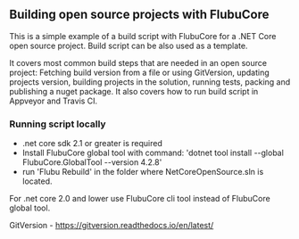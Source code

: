 ## Building open source projects with FlubuCore

This is a simple example of a build script with FlubuCore for a .NET Core open source project. Build script can be also used as a template.

It covers most common build steps that are needed in an open source project: Fetching build version from a file or using GitVersion, updating projects version,  building projects in the solution, running tests, packing and publishing a nuget package. It also covers how to run build script in Appveyor and Travis CI.   

### Running script locally

- .net core sdk 2.1 or greater is required
- Install FlubuCore global tool with command: 'dotnet tool install --global FlubuCore.GlobalTool --version 4.2.8'
- run 'Flubu Rebuild' in the folder where NetCoreOpenSource.sln is located.

For .net core 2.0 and lower use FlubuCore cli tool instead of FlubuCore global tool.

GitVersion - https://gitversion.readthedocs.io/en/latest/
